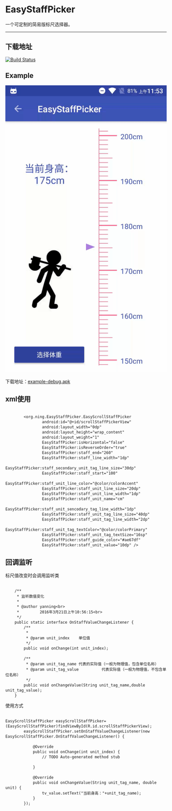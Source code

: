 # EasyStaffPicker

一个可定制的简易版标尺选择器。

---

## 下载地址

[![Build Status](https://travis-ci.org/Bilibili/boxing.svg?branch=master)](https://travis-ci.org/Bilibili/boxing)

## Example

![multi_image](screenshot/device-2017-02-18-115329.gif)

下载地址：[example-debug.apk](https://raw.githubusercontent.com/NingOpenSource/EasyStaffPicker/master/screenshot/example-debug.apk)

## xml使用

```

        <org.ning.EasyStaffPicker.EasyScrollStaffPicker
                android:id="@+id/scrollStaffPickerView"
                android:layout_width="0dp"
                android:layout_height="wrap_content"
                android:layout_weight="1"
                EasyStaffPicker:isHorizontal="false"
                EasyStaffPicker:isReverseOrder="true"
                EasyStaffPicker:staff_end="260"
                EasyStaffPicker:staff_line_width="1dp"
                EasyStaffPicker:staff_secondary_unit_tag_line_size="30dp"
                EasyStaffPicker:staff_start="100"
                EasyStaffPicker:staff_unit_line_color="@color/colorAccent"
                EasyStaffPicker:staff_unit_line_size="20dp"
                EasyStaffPicker:staff_unit_line_width="1dp"
                EasyStaffPicker:staff_unit_name="cm"
                EasyStaffPicker:staff_unit_sencodary_tag_line_width="1dp"
                EasyStaffPicker:staff_unit_tag_line_size="40dp"
                EasyStaffPicker:staff_unit_tag_line_width="2dp"
                EasyStaffPicker:staff_unit_tag_textColor="@color/colorPrimary"
                EasyStaffPicker:staff_unit_tag_textSize="16sp"
                EasyStaffPicker:staff_guide_color="#ae67df"
                EasyStaffPicker:staff_unit_value="10dp" />

```

## 回调监听

标尺值改变时会调用监听类

```

	/**
	 * 监听数值变化
	 *
	 * @author yanning<br>
	 *         2016年3月21日上午10:56:15<br>
	 */
	public static interface OnStaffValueChangeListener {
		/**
		 *
         * @param unit_index    单位值
         */
		public void onChange(int unit_index);

        /**
         * @param unit_tag_name 代表的实际值（一般为物理值，包含单位名称）
         * @param unit_tag_value          代表实际值（一般为物理值，不包含单位名称）
         */
		public void onChangeValue(String unit_tag_name,double unit_tag_value);
	}

```


使用方式

```

EasyScrollStaffPicker easyScrollStaffPicker=(EasyScrollStaffPicker)findViewById(R.id.scrollStaffPickerView);
        easyScrollStaffPicker.setOnStaffValueChangeListener(new EasyScrollStaffPicker.OnStaffValueChangeListener() {

            @Override
            public void onChange(int unit_index) {
                // TODO Auto-generated method stub

            }

            @Override
            public void onChangeValue(String unit_tag_name, double unit) {
                tv_value.setText("当前身高："+unit_tag_name);
            }
        });

```

